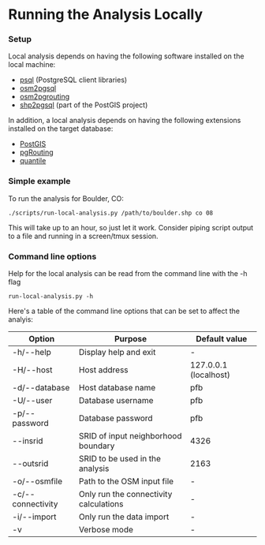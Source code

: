 # Running the Analysis Locally

### Setup

Local analysis depends on having the following software installed on the
local machine:
* [psql](https://www.postgresql.org/) (PostgreSQL client libraries)
* [osm2pgsql](https://github.com/openstreetmap/osm2pgsql)
* [osm2pgrouting](https://github.com/pgRouting/osm2pgrouting)
* [shp2pgsql](http://postgis.net/docs/manual-2.3/using_postgis_dbmanagement.html#shp2pgsql_usage) (part of the PostGIS project)

In addition, a local analysis depends on having the following extensions
installed on the target database:
* [PostGIS](http://postgis.net/)
* [pgRouting](http://pgrouting.org/)
* [quantile](https://github.com/tvondra/quantile)


### Simple example

To run the analysis for Boulder, CO:
```
./scripts/run-local-analysis.py /path/to/boulder.shp co 08
```

This will take up to an hour, so just let it work. Consider piping script output to a file and
running in a screen/tmux session.

### Command line options

Help for the local analysis can be read from the command line with the -h flag
```
run-local-analysis.py -h
```
Here's a table of the command line options that can be set to affect the analyis:

| Option | Purpose | Default value |
| -------- | ------- | ------------- |
| -h/--help | Display help and exit | - |
| -H/--host | Host address | 127.0.0.1 (localhost) |
| -d/--database | Host database name | pfb |
| -U/--user | Database username | pfb |
| -p/--password | Database password | pfb |
| --insrid | SRID of input neighborhood boundary | 4326 |
| --outsrid | SRID to be used in the analysis | 2163 |
| -o/--osmfile | Path to the OSM input file | - |
| -c/--connectivity | Only run the connectivity calculations | - |
| -i/--import | Only run the data import | - |
| -v | Verbose mode | - |

